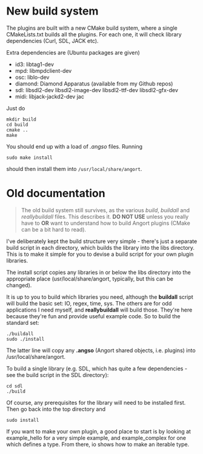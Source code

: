 # New build system
The plugins are built with a new CMake build system, where a single
CMakeLists.txt builds all the plugins. For each one, it will
check library dependencies (Curl, SDL, JACK etc).

Extra dependencies are (Ubuntu packages are given)

* id3:  libtag1-dev
* mpd:  libmpdclient-dev
* osc:  liblo-dev
* diamond: Diamond Apparatus (available from my Github repos)
* sdl:  libsdl2-dev libsdl2-image-dev libsdl2-ttf-dev libsdl2-gfx-dev
* midi: libjack-jackd2-dev jac
    

    
    
    
    

Just do

    mkdir build
    cd build
    cmake ..
    make
    
You should end up with a load of *.angso* files. Running

    sudo make install
    
should then install them into `/usr/local/share/angort`.


# Old documentation
> The old build system still survives, as the various *build*,
> *buildall* and *reallybuildall* files. This describes it.
> **DO NOT USE** unless you really have to **OR** want to understand
> how to build Angort plugins (CMake can be a bit hard to read).


I've deliberately kept the build structure very simple - there's just a
separate build script in each directory, which builds the library into the
libs directory. This is to make it simple for you to devise a build script for
your own plugin libraries.

The install script copies any libraries in or below the libs
directory into the appropriate place (usr/local/share/angort, typically,
but this can be changed).

It is up to you to build which libraries you need, although
the **buildall** script will build the basic set: IO, regex, time, sys.
The others are for odd applications I need myself, and **reallybuildall**
will build those. They're here because they're fun and provide useful
example code.
So to build the standard set:

    ./buildall
    sudo ./install
    
The latter line will copy any **.angso** (Angort shared objects, i.e.
plugins) into /usr/local/share/angort.

To build a single library (e.g. SDL, which has quite a few dependencies -
see the build script in the SDL directory):

    cd sdl
    ./build

Of course, any prerequisites
for the library will need to be installed first.
Then go back into the top directory and

    sudo install


If you want to make your own plugin, a good place to start is
by looking at example_hello for a very simple example, and
example_complex for one which defines a type. From there,
io shows how to make an iterable type.
